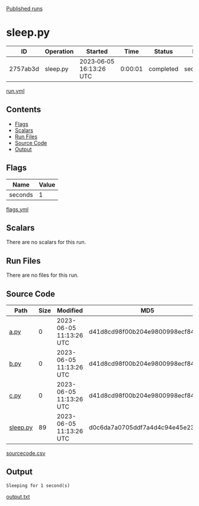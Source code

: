[Published runs](../README.md)

# sleep.py

| ID                   | Operation           | Started                  | Time                | Status           | Label                |
| --                   | ---------           | ---------                | ----                | ------           | -----                |
| 2757ab3d | sleep.py | 2023&#8209;06&#8209;05 16:13:26 UTC | 0:00:01 | completed | seconds=1 |

[run.yml](run.yml)

## Contents

- [Flags](#flags)
- [Scalars](#scalars)
- [Run Files](#run-files)
- [Source Code](#source-code)
- [Output](#output)

## Flags

| Name | Value |
| ---- | ----- |
| seconds | 1 |

[flags.yml](flags.yml)
## Scalars

There are no scalars for this run.
## Run Files

There are no files for this run.
## Source Code

| Path | Size | Modified | MD5 |
| ---- | ---- | -------- | --- |
| [a.py](sourcecode/a.py) | 0 | 2023-06-05 11:13:26 UTC | d41d8cd98f00b204e9800998ecf8427e |
| [b.py](sourcecode/b.py) | 0 | 2023-06-05 11:13:26 UTC | d41d8cd98f00b204e9800998ecf8427e |
| [c.py](sourcecode/c.py) | 0 | 2023-06-05 11:13:26 UTC | d41d8cd98f00b204e9800998ecf8427e |
| [sleep.py](sourcecode/sleep.py) | 89 | 2023-06-05 11:13:26 UTC | d0c6da7a0705ddf7a4d4c94e45e23592 |

[sourcecode.csv](sourcecode.csv)
## Output

```
Sleeping for 1 second(s)
```

[output.txt](output.txt)

